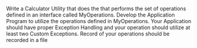Write a Calculator Utility that does the that performs the set of operations defined in an interface called MyOperations. Develop the Application Program to utilize the  operations defined in MyOperations. Your Application should have proper Exception Handling and your operation should utilize at least two Custom Exceptions. Record of your operations should be recorded in a file
